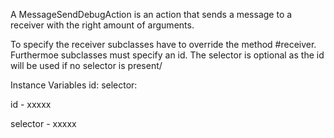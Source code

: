 A MessageSendDebugAction is an action that sends a message to a receiver with the right amount of arguments. To specify the receiver subclasses have to override the method #receiver. Furthermoe subclasses must specify an id. The selector is optional as the id will be used if no selector is present/Instance Variables	id:		<Object>	selector:		<Object>id	- xxxxxselector	- xxxxx
